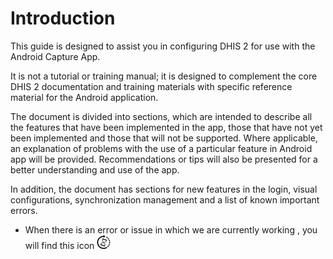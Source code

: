 # Introduction

This guide is designed to assist you in configuring DHIS 2 for use with the Android Capture App.

It is not a tutorial or training manual; it is designed to complement the core DHIS 2 documentation and training materials with specific reference material for the Android application.

The document is divided into sections, which are intended to describe all the features that have been implemented in the app, those that have not yet been implemented and those that will not be supported. Where applicable, an explanation of problems with the use of a particular feature in Android app will be provided. Recommendations or tips will also be presented for a better understanding and use of the app.

In addition, the document has sections for new features in the login, visual configurations, synchronization management and a list of known important errors.
<!-- PALD: we should reuse the standard "asides" used for DHIS 2 documentation (Note, Tip, Caution, etc.)
- Any issues around using a particular feature with Android are highlighted with an exclamation mark \!
- Every time the icon ![](resources/images/image1_icon.png) is presented, a tip will be provided for a better use and understanding of the feature.
-->
- When there is an error or issue in which we are currently working , you will find this icon ![](resources/images/image3_icon.png)
